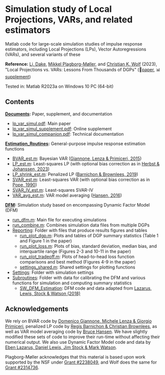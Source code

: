 # Simulation study of Local Projections, VARs, and related estimators

Matlab code for large-scale simulation studies of impulse response estimators, including Local Projections (LPs), Vector Autoregressions (VARs), and several variants of these

**Reference:**
[Li, Dake](https://github.com/dake-li), [Mikkel Plagborg-Møller](https://www.mikkelpm.com), and [Christian K. Wolf](https://www.christiankwolf.com/) (2023), "Local Projections vs. VARs: Lessons From Thousands of DGPs" (:page_facing_up:[paper](Documents/lp_var_simul.pdf), :bar_chart:[supplement](Documents/lp_var_simul_supplement.pdf))

Tested in: Matlab R2023a on Windows 10 PC (64-bit)

## Contents

**[Documents](Documents):** Paper, supplement, and documentation
- [lp_var_simul.pdf](Documents/lp_var_simul.pdf): Main paper
- [lp_var_simul_supplement.pdf](Documents/lp_var_simul_supplement.pdf): Online supplement
- [lp_var_simul_companion.pdf](Documents/lp_var_simul_companion.pdf): Technical documentation

**[Estimation_Routines](Estimation_Routines):** General-purpose impulse response estimation functions
- [BVAR_est.m](Estimation_Routines/BVAR_est.m): Bayesian VAR ([Giannone, Lenza & Primiceri, 2015](https://doi.org/10.1162/REST_a_00483))
- [LP_est.m](Estimation_Routines/LP_est.m): Least-squares LP (with optional bias correction as in [Herbst & Johanssen, 2023](https://edherbst.net/research/pdfs/hj_lp-revised.pdf))
- [LP_shrink_est.m](Estimation_Routines/LP_shrink_est.m): Penalized LP ([Barnichon & Brownlees, 2019](https://www.mitpressjournals.org/doi/full/10.1162/rest_a_00778))
- [SVAR_est.m](Estimation_Routines/SVAR_est.m): Least-squares VAR (with optional bias correction as in [Pope, 1990](https://doi.org/10.1111/j.1467-9892.1990.tb00056.x))
- [SVAR_IV_est.m](Estimation_Routines/SVAR_IV_est.m): Least-squares SVAR-IV
- [VAR_avg_est.m](Estimation_Routines/VAR_avg_est.m): VAR model averaging ([Hansen, 2016](https://www.ssc.wisc.edu/~bhansen/papers/var.html))

**[DFM](DFM):** Simulation study based on encompassing Dynamic Factor Model (DFM)
- [run_dfm.m](DFM/run_dfm.m): Main file for executing simulations
- [run_combine.m](DFM/run_combine.m): Combines simulation data files from multiple DGPs
- [Reporting](DFM/Reporting): Folder with files that produce results figures and tables
  - [run_plot_dgp.m](DFM/Reporting/run_plot_dgp.m): Plots and tables of DGP summary statistics (Table 1 and Figure 1 in the paper)
  - [run_plot_loss.m](DFM/Reporting/run_plot_loss.m): Plots of bias, standard deviation, median bias, and interquartile range (Figures 2-3 and 10-11 in the paper)
  - [run_plot_tradeoff.m](DFM/Reporting/run_plot_tradeoff.m): Plots of head-to-head loss function comparisons and best method (Figures 4-9 in the paper)
  - [settings_shared.m](DFM/Reporting/settings_shared.m): Shared settings for plotting functions
- [Settings](DFM/Settings): Folder with simulation settings
- [Subroutines](DFM/Subroutines): Folder with data for calibrating the DFM and various functions for simulation and computing summary statistics
  - [SW_DFM_Estimation](DFM/Subroutines/SW_DFM_Estimation): DFM code and data adapted from [Lazarus, Lewis, Stock & Watson (2018)](https://doi.org/10.1080/07350015.2018.1506926)

## Acknowledgements
We rely on BVAR code by [Domenico Giannone, Michele Lenza & Giorgio Primiceri](http://faculty.wcas.northwestern.edu/gep575/GLPreplicationWeb.zip), penalized LP code by [Regis Barnichon & Christian Brownlees](https://drive.google.com/drive/folders/1Fjzw-U3hjIl467KXywRqeQod2jdHOmDo?usp=sharing), as well as VAR model averaging code by [Bruce Hansen](https://www.ssc.wisc.edu/~bhansen/progs/var.html). We have slightly modified these sets of code to improve their run-time without affecting their numerical output. We also use Dynamic Factor Model code and data by [Eben Lazarus, Daniel Lewis, Jim Stock & Mark Watson](http://www.princeton.edu/~mwatson/ddisk/LLSW_ReplicationFiles_071418.zip).

Plagborg-Møller acknowledges that this material is based upon work supported by the NSF under [Grant #2238049](https://www.nsf.gov/awardsearch/showAward?AWD_ID=2238049), and Wolf does the same for [Grant #2314736](https://www.nsf.gov/awardsearch/showAward?AWD_ID=2314736).
